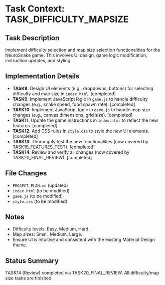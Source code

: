 # Task Context: TASK_DIFFICULTY_MAPSIZE
## Task Description
Implement difficulty selection and map size selection functionalities for the NeuroSnake game. This involves UI design, game logic modification, instruction updates, and styling.

## Implementation Details
- **TASK8**: Design UI elements (e.g., dropdowns, buttons) for selecting difficulty and map size in `index.html`. [completed]
- **TASK9**: Implement JavaScript logic in `game.js` to handle difficulty changes (e.g., snake speed, food spawn rate). [completed]
- **TASK10**: Implement JavaScript logic in `game.js` to handle map size changes (e.g., canvas dimensions, grid size). [completed]
- **TASK11**: Update the game instructions in `index.html` to reflect the new features. [completed]
- **TASK12**: Add CSS rules in `style.css` to style the new UI elements. [completed]
- **TASK13**: Thoroughly test the new functionalities (now covered by TASK19_FEATURES_TEST). [completed]
- **TASK14**: Review and verify all changes (now covered by TASK20_FINAL_REVIEW). [completed]

## File Changes
- `PROJECT_PLAN.md` (updated)
- `index.html` (to be modified)
- `game.js` (to be modified)
- `style.css` (to be modified)

## Notes
- Difficulty levels: Easy, Medium, Hard.
- Map sizes: Small, Medium, Large.
- Ensure UI is intuitive and consistent with the existing Material Design theme.

## Status Summary
TASK14 (Review) completed via TASK20_FINAL_REVIEW. All difficulty/map size tasks are finished.